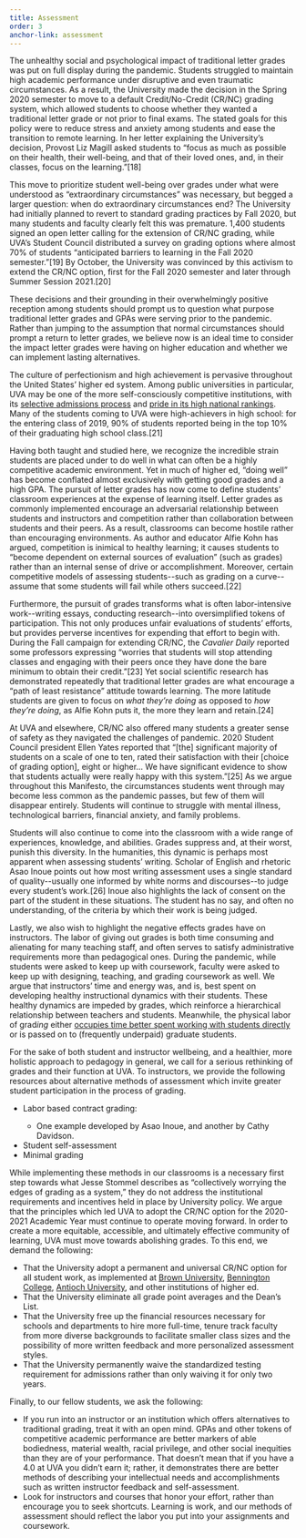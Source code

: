 ```yaml
---
title: Assessment
order: 3
anchor-link: assessment
---
```

<p>The unhealthy social and psychological impact of traditional letter grades was put on full display during the pandemic. Students struggled to maintain high academic performance under disruptive and even traumatic circumstances. As a result, the University made the decision in the Spring 2020 semester to move to a default Credit/No-Credit (CR/NC) grading system, which allowed students to choose whether they wanted a traditional letter grade or not prior to final exams. The stated goals for this policy were to reduce stress and anxiety among students and ease the transition to remote learning. In her letter explaining the University’s decision, Provost Liz Magill asked students to “focus as much as possible on their health, their well-being, and that of their loved ones, and, in their classes, focus on the learning.”[18]</p>

<p>This move to prioritize student well-being over grades under what were understood as “extraordinary circumstances” was necessary, but begged a larger question: when do extraordinary circumstances end? The University had initially planned to revert to standard grading practices by Fall 2020, but many students and faculty clearly felt this was premature. 1,400 students signed an open letter calling for the extension of CR/NC grading, while UVA’s Student Council distributed a survey on grading options where almost 70% of students “anticipated barriers to learning in the Fall 2020 semester.”[19] By October, the University was convinced by this activism to extend the CR/NC option, first for the Fall 2020 semester and later through Summer Session 2021.[20]</p> 

<p>These decisions and their grounding in their overwhelmingly positive reception among students should prompt us to question what purpose traditional letter grades and GPAs were serving prior to the pandemic. Rather than jumping to the assumption that normal circumstances should prompt a return to letter grades, we believe now is an ideal time to consider the impact letter grades were having on higher education and whether we can implement lasting alternatives.</p> 
<p>The culture of perfectionism and high achievement is pervasive throughout the United States’ higher ed system. Among public universities in particular, UVA may be one of the more self-consciously competitive institutions, with its <a href="https://admission.virginia.edu/admission/statistics">selective admissions process</a> and <a href="https://www.virginia.edu/facts">pride in its high national rankings</a>. Many of the students coming to UVA were high-achievers in high school: for the entering class of 2019, 90% of students reported being in the top 10% of their graduating high school class.[21]</p>  
<p>Having both taught and studied here, we recognize the incredible strain students are placed under to do well in what can often be a highly competitive academic environment. Yet in much of higher ed, “doing well” has become conflated almost exclusively with getting good grades and a high GPA. The pursuit of letter grades has now come to define students’ classroom experiences at the expense of learning itself. Letter grades as commonly implemented encourage an adversarial relationship between students and instructors and competition rather than collaboration between students and their peers. As a result, classrooms can become hostile rather than encouraging environments. As author and educator Alfie Kohn has argued, competition is inimical to healthy learning; it causes students to “become dependent on external sources of evaluation” (such as grades) rather than an internal sense of drive or accomplishment. Moreover, certain competitive models of assessing students--such as grading on a curve--assume that some students will fail while others succeed.[22]</p> 
<p>Furthermore, the pursuit of grades transforms what is often labor-intensive work--writing essays, conducting research--into oversimplified tokens of participation. This not only produces unfair evaluations of students’ efforts, but provides perverse incentives for expending that effort to begin with. During the Fall campaign for extending CR/NC, the <i>Cavalier Daily</i> reported some professors expressing “worries that students will stop attending classes and engaging with their peers once they have done the bare minimum to obtain their credit.”[23] Yet social scientific research has demonstrated repeatedly that traditional letter grades are what encourage a “path of least resistance” attitude towards learning. The more latitude students are given to focus on <i>what they’re doing</i> as opposed to <i>how they’re doing</i>, as Alfie Kohn puts it, the more they learn and retain.[24]</p> 
<p>At UVA and elsewhere, CR/NC also offered many students a greater sense of safety as they navigated the challenges of pandemic. 2020 Student Council president Ellen Yates reported that “[the] significant majority of students on a scale of one to ten, rated their satisfaction with their [choice of grading option], eight or higher… We have significant evidence to show that students actually were really happy with this system.”[25] As we argue throughout this Manifesto, the circumstances students went through may become less common as the pandemic passes, but few of them will disappear entirely. Students will continue to struggle with mental illness, technological barriers, financial anxiety, and family problems.</p> 
<p>Students will also continue to come into the classroom with a wide range of experiences, knowledge, and abilities. Grades suppress and, at their worst, punish this diversity. In the humanities, this dynamic is perhaps most apparent when assessing students’ writing. Scholar of English and rhetoric Asao Inoue points out how most writing assessment uses a single standard of quality--usually one informed by white norms and discourses--to judge every student’s work.[26] Inoue also highlights the lack of consent on the part of the student in these situations. The student has no say, and often no understanding, of the criteria by which their work is being judged.</p>
<p>Lastly, we also wish to highlight the negative effects grades have on instructors. The labor of giving out grades is both time consuming and alienating for many teaching staff, and often serves to satisfy administrative requirements more than pedagogical ones. During the pandemic, while students were asked to keep up with coursework, faculty were asked to keep up with designing, teaching, and grading coursework as well. We argue that instructors’ time and energy was, and is, best spent on developing healthy instructional dynamics with their students. These healthy dynamics are impeded by grades, which reinforce a hierarchical relationship between teachers and students. Meanwhile, the physical labor of grad<i>ing</i> either <a href="https://www.insidehighered.com/blogs/just-visiting/i-have-seen-glories-grading-contract">occupies time better spent working with students directly</a> or is passed on to (frequently underpaid) graduate students.</p>
<p>For the sake of both student and instructor wellbeing, and a healthier, more holistic approach to pedagogy in general, we call for a serious rethinking of grades and their function at UVA. To instructors, we provide the following resources about alternative methods of assessment which invite greater student participation in the process of grading.</p>  
<ul>
    <li>Labor based contract grading:</li> 
    <ul>
    <li>One example developed by Asao Inoue, and another by Cathy Davidson.</li>
    </ul>
<li>Student self-assessment</li>
<li>Minimal grading</li>
</ul>
<p>While implementing these methods in our classrooms is a necessary first step towards what Jesse Stommel describes as “collectively worrying the edges of grading as a system,” they do not address the institutional requirements and incentives held in place by University policy. We argue that the principles which led UVA to adopt the CR/NC option for the 2020-2021 Academic Year must continue to operate moving forward. In order to create a more equitable, accessible, and ultimately effective community of learning, UVA must move towards abolishing grades. To this end, we demand the following:</p>  
<ul>
    <li>That the University adopt a permanent and universal CR/NC option for all student work, as implemented at <a href="https://www.brown.edu/about/administration/registrar/course-enrollment/grades">Brown University</a>, <a href="https://soundcloud.com/benningtoncollege/what-an-a-cant-tell-you">Bennington College</a>, <a href="https://www.antioch.edu/resources/general-information/consumer-information/">Antioch University</a>, and other institutions of higher ed.</li>
    <li>That the University eliminate all grade point averages and the Dean’s List.</li> 
    <li>That the University free up the financial resources necessary for schools and departments to hire more full-time, tenure track faculty from more diverse backgrounds to facilitate smaller class sizes and the possibility of more written feedback and more personalized assessment styles.</li> 
    <li>That the University permanently waive the standardized testing requirement for admissions rather than only waiving it for only two years.</li>
</ul>
<p>Finally, to our fellow students, we ask the following:</p>
<ul>
    <li>If you run into an instructor or an institution which offers alternatives to traditional grading, treat it with an open mind. GPAs and other tokens of competitive academic performance are better markers of able bodiedness, material wealth, racial privilege, and other social inequities than they are of your performance. That doesn’t mean that if you have a 4.0 at UVA you didn’t earn it; rather, it demonstrates there are better methods of describing your intellectual needs and accomplishments such as  written instructor feedback and self-assessment.</li>
    <li>Look for instructors and courses that honor your effort, rather than encourage you to seek shortcuts. Learning is work, and our methods of assessment should reflect the labor you put into your assignments and coursework.</li>
</ul>




